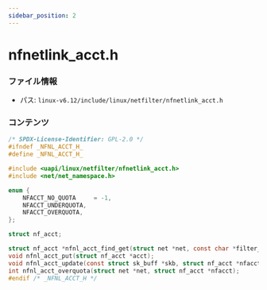 ```yaml
---
sidebar_position: 2
---
```

# nfnetlink_acct.h

### ファイル情報

- パス: `linux-v6.12/include/linux/netfilter/nfnetlink_acct.h`

### コンテンツ

```h
/* SPDX-License-Identifier: GPL-2.0 */
#ifndef _NFNL_ACCT_H_
#define _NFNL_ACCT_H_

#include <uapi/linux/netfilter/nfnetlink_acct.h>
#include <net/net_namespace.h>

enum {
	NFACCT_NO_QUOTA		= -1,
	NFACCT_UNDERQUOTA,
	NFACCT_OVERQUOTA,
};

struct nf_acct;

struct nf_acct *nfnl_acct_find_get(struct net *net, const char *filter_name);
void nfnl_acct_put(struct nf_acct *acct);
void nfnl_acct_update(const struct sk_buff *skb, struct nf_acct *nfacct);
int nfnl_acct_overquota(struct net *net, struct nf_acct *nfacct);
#endif /* _NFNL_ACCT_H */

```
